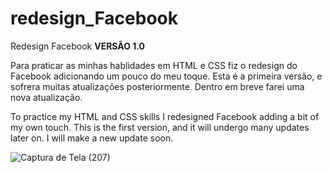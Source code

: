 # redesign_Facebook

Redesign Facebook <strong>VERSÃO 1.0</strong>

Para praticar as minhas hablidades em HTML e CSS fiz o redesign do Facebook adicionando um pouco do meu toque.
Esta é a primeira versão, e sofrera muitas atualizações posteriormente. Dentro em breve farei uma nova atualização.

To practice my HTML and CSS skills I redesigned Facebook adding a bit of my own touch.
This is the first version, and it will undergo many updates later on. I will make a new update soon.

![Captura de Tela (207)](https://user-images.githubusercontent.com/71206707/177711658-79d053de-21e4-4008-a75d-d8d977b3850d.png)
